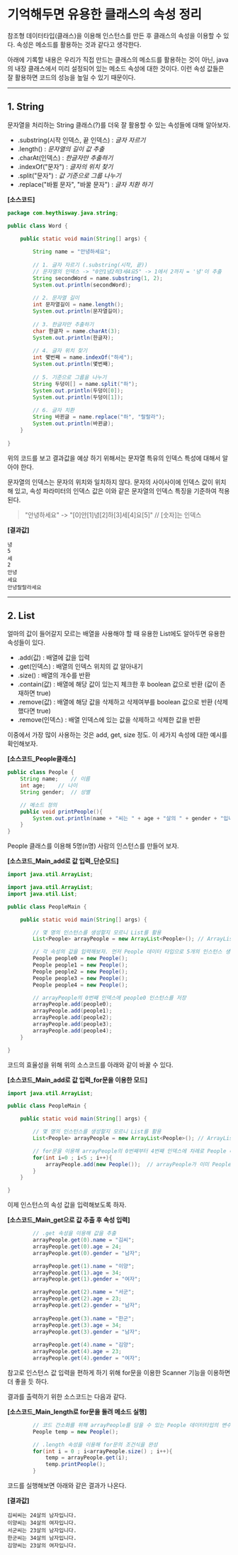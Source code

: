 # 기억해두면 유용한 클래스의 속성 정리
참조형 데이터타입(클래스)을 이용해 인스턴스를 만든 후 클래스의 속성을 이용할 수 있다. 속성은 메소드를 활용하는 것과 같다고 생각한다. 

아래에 기록할 내용은 우리가 직접 만드는 클래스의 메소드를 활용하는 것이 아닌, java의 내장 클래스에서 미리 설정되어 있는 메소드 속성에 대한 것이다. 이런 속성 값들은 잘 활용하면 코드의 성능을 높일 수 있기 때문이다.

* * * 

## 1. String
문자열을 처리하는 String 클래스(?)를 더욱 잘 활용할 수 있는 속성들에 대해 알아보자.
- .substring(시작 인덱스, 끝 인덱스) : *글자 자르기*
- .length() : *문자열의 길이 값 추출*
- .charAt(인덱스) : *한글자만 추출하기*
- .indexOf("문자") : *글자의 위치 찾기*
- .split("문자") : *값 기준으로 그룹 나누기*
- .replace("바뀔 문자", "바꿀 문자") : *글자 치환 하기*

**[소스코드]**
```java
package com.heythisway.java.string;

public class Word {

	public static void main(String[] args) {
		
		String name = "안녕하세요";
		
		// 1. 글자 자르기 (.substring(시작, 끝))
		// 문자열의 인덱스 -> "0안1녕2하3세4요5" -> 1에서 2까지 = '녕'이 추출
		String secondWord = name.substring(1, 2); 	
		System.out.println(secondWord);
		
		// 2. 문자열 길이
		int 문자열길이 = name.length();
		System.out.println(문자열길이);
		
		// 3. 한글자만 추출하기
		char 한글자 = name.charAt(3);
		System.out.println(한글자);
		
		// 4. 글자 위치 찾기
		int 몇번째 = name.indexOf("하세");
		System.out.println(몇번째);
		
		// 5. 기준으로 그룹을 나누기
		String 두덩이[] = name.split("하");
		System.out.println(두덩이[0]);
		System.out.println(두덩이[1]);
		
		// 6. 글자 치환
		String 바뀐글 = name.replace("하", "랄랄라");
		System.out.println(바뀐글);
	}
	
}
```
위의 코드를 보고 결과값을 예상 하기 위해서는 문자열 특유의 인덱스 특성에 대해서 알아야 한다.

문자열의 인덱스는 문자의 위치와 일치하지 않다. 문자의 사이사이에 인덱스 값이 위치해 있고, 속성 파라미터의 인덱스 값은 이와 같은 문자열의 인덱스 특징을 기준하여 적용된다.
> "안녕하세요" -> "[0]안[1]녕[2]하[3]세[4]요[5]"  // [숫자]는 인덱스

**[결과값]**
```
녕
5
세
2
안녕
세요
안녕랄랄라세요
```

* * *

## 2. List
얼마의 값이 들어갈지 모르는 배열을 사용해야 할 때 유용한 List에도 알아두면 유용한 속성들이 있다.
- .add(값) : 배열에 값을 입력
- .get(인덱스) : 배열의 인덱스 위치의 값 알아내기
- .size() : 배열의 개수를 반환
- .contain(값) : 배열에 해당 값이 있는지 체크한 후 boolean 값으로 반환 (값이 존재하면 true)
- .remove(값) : 배열에 해당 값을 삭제하고 삭제여부를 boolean 값으로 반환 (삭제 했다면 true)
- .remove(인덱스) : 배열 인덱스에 있는 값을 삭제하고 삭제한 값을 반환

이중에서 가장 많이 사용하는 것은 add, get, size 정도. 이 세가지 속성에 대한 예시를 확인해보자.



**[소스코드_People클래스]**
```java
public class People {
	String name;	// 이름
	int age;	// 나이 
	String gender;	// 성별 

	// 메소드 정의
	public void printPeople(){
		System.out.println(name + "씨는 " + age + "살의 " + gender + "입니다.");
	}
}
```

People 클래스를 이용해 5명(n명) 사람의 인스턴스를 만들어 보자.



**[소스코드_Main_add로 값 입력_단순모드]**
```java
import java.util.ArrayList;

import java.util.ArrayList;
import java.util.List;

public class PeopleMain {

	public static void main(String[] args) {

		// 몇 명의 인스턴스를 생성할지 모르니 List를 활용
		List<People> arrayPeople = new ArrayList<People>();	// ArrayList의 다형성, People 오브젝트만 값으로 가질 수 있도록 제네릭 설정

		// 각 속성의 값을 입력해보자. 먼저 People 데이터 타입으로 5개의 인스턴스 생성
		People people0 = new People();
		People people1 = new People();
		People people2 = new People();
		People people3 = new People();
		People people4 = new People();

		// arrayPeople의 0번째 인덱스에 people0 인스턴스를 저장
		arrayPeople.add(people0);	
		arrayPeople.add(people1);
		arrayPeople.add(people2);
		arrayPeople.add(people3);
		arrayPeople.add(people4);
	}

}

```

코드의 효율성을 위해 위의 소스코드를 아래와 같이 바꿀 수 있다.



**[소스코드_Main_add로 값 입력_for문을 이용한 모드]**
```java
import java.util.ArrayList;

public class PeopleMain {

	public static void main(String[] args) {

		// 몇 명의 인스턴스를 생성할지 모르니 List를 활용
		List<People> arrayPeople = new ArrayList<People>();	// ArrayList의 다형성, People 오브젝트만 값으로 가질 수 있도록 제네릭 설정

		// for문을 이용해 arrayPeople의 0번째부터 4번째 인덱스에 차례로 People 데이터타입 인스턴스를 생성하면서 바로 저장
		for(int i=0 ; i<5 ; i++){
			arrayPeople.add(new People());	// arrayPeople가 이미 People 데이터타입으로 만들어졌으므로 바로 인스턴스 생성이 가능
		}
	}

}

```
이제 인스턴스의 속성 값을 입력해보도록 하자.



**[소스코드_Main_get으로 값 추출 후 속성 입력]**
```java
		// .get 속성을 이용해 값을 추출
		arrayPeople.get(0).name = "김씨";
		arrayPeople.get(0).age = 24;
		arrayPeople.get(0).gender = "남자";

		arrayPeople.get(1).name = "이양";
		arrayPeople.get(1).age = 34;
		arrayPeople.get(1).gender = "여자";

		arrayPeople.get(2).name = "서군";
		arrayPeople.get(2).age = 23;
		arrayPeople.get(2).gender = "남자";
			
		arrayPeople.get(3).name = "한군";
		arrayPeople.get(3).age = 34;
		arrayPeople.get(3).gender = "남자";
			
		arrayPeople.get(4).name = "김양";
		arrayPeople.get(4).age = 23;
		arrayPeople.get(4).gender = "여자";
```
참고로 인스턴스 값 입력을 편하게 하기 위해 for문을 이용한 Scanner 기능을 이용하면 더 좋을 듯 하다.

결과를 출력하기 위한 소스코드는 다음과 같다.




**[소스코드_Main_length로 for문을 돌려 메소드 실행]**
```java
		// 코드 간소화를 위해 arrayPeople를 담을 수 있는 People 데이터타입의 변수 설정
		People temp = new People();

		// .length 속성을 이용해 for문의 조건식을 완성
		for(int i = 0 ; i<arrayPeople.size() ; i++){
			temp = arrayPeople.get(i);
			temp.printPeople();
		}
```
코드를 실행해보면 아래와 같은 결과가 나온다.




**[결과값]**
```
김씨씨는 24살의 남자입니다.
이양씨는 34살의 여자입니다.
서군씨는 23살의 남자입니다.
한군씨는 34살의 남자입니다.
김양씨는 23살의 여자입니다.
```














